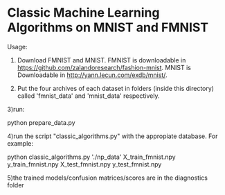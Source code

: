 # Classic Machine Learning Algorithms on MNIST and FMNIST

Usage:

1) Download FMNIST and MNIST. FMNIST is downloadable in https://github.com/zalandoresearch/fashion-mnist.
MNIST is Downloadable in http://yann.lecun.com/exdb/mnist/.

2) Put the four archives of each dataset in folders (inside this directory) called
'fmnist_data' and 'mnist_data' respectively.

3)run:

   python prepare_data.py

4)run the script "classic_algorithms.py" with the appropiate database. For example:

   python classic_algorithms.py './np_data' X_train_fmnist.npy y_train_fmnist.npy X_test_fmnist.npy y_test_fmnist.npy

5)the trained models/confusion matrices/scores are in the diagnostics folder